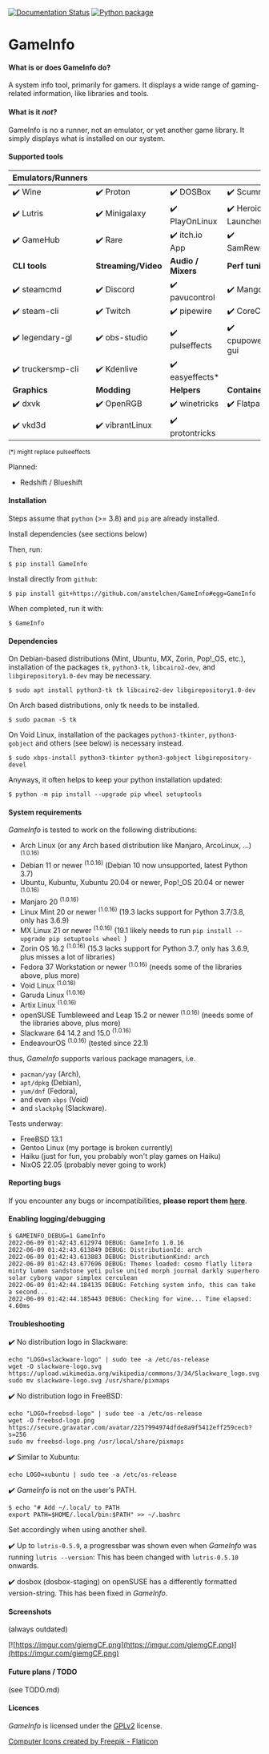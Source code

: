 [![Documentation Status](https://readthedocs.org/projects/gameinfo/badge/?version=latest)](https://gameinfo.readthedocs.io/en/latest/?badge=latest) [![Python package](https://github.com/amstelchen/GameInfo/actions/workflows/python-package-no-pytest.yml/badge.svg)](https://github.com/amstelchen/GameInfo/actions/workflows/python-package-no-pytest.yml)

<h1>GameInfo</h1>

#### What is or does GameInfo do?

A system info tool, primarily for gamers. It displays a wide range of gaming-related information, like libraries and tools.

#### What is it *not*?

GameInfo is no a runner, not an emulator, or yet another game library. It simply displays what is installed on our system.

#### Supported tools

|__Emulators/Runners__||||
|-|-|-|-|
|:heavy_check_mark: Wine  |:heavy_check_mark: Proton  |:heavy_check_mark: DOSBox  |:heavy_check_mark: ScummVM  |
|:heavy_check_mark: Lutris  |:heavy_check_mark: Minigalaxy  |:heavy_check_mark: PlayOnLinux  |:heavy_check_mark: Heroic Launcher  |
|:heavy_check_mark: GameHub |:heavy_check_mark: Rare |:heavy_check_mark: itch&#46;io App |:heavy_check_mark: SamRewritten  
|__CLI tools__|__Streaming/Video__|__Audio / Mixers__|__Perf tuning__|
|:heavy_check_mark: steamcmd  |:heavy_check_mark: Discord |:heavy_check_mark: pavucontrol  |:heavy_check_mark: MangoHud  |
|:heavy_check_mark: steam-cli  |:heavy_check_mark: Twitch |:heavy_check_mark: pipewire  |:heavy_check_mark: CoreCtrl  |
|:heavy_check_mark: legendary-gl |:heavy_check_mark: obs-studio |:heavy_check_mark: pulseffects  |:heavy_check_mark: cpupower-gui |
|:heavy_check_mark: truckersmp-cli  |:heavy_check_mark: Kdenlive |:heavy_check_mark: easyeffects*
|__Graphics__|__Modding__|__Helpers__|__Containers__|
|:heavy_check_mark: dxvk  |:heavy_check_mark: OpenRGB  |:heavy_check_mark: winetricks|:heavy_check_mark: Flatpak  |
|:heavy_check_mark: vkd3d  |:heavy_check_mark:  vibrantLinux |:heavy_check_mark: protontricks

<sub>(*) might replace pulseeffects</sub>

Planned:

- Redshift / Blueshift

#### Installation

Steps assume that `python` (>= 3.8) and `pip` are already installed.

Install dependencies (see sections below)

Then, run:

    $ pip install GameInfo

Install directly from ``github``:


    $ pip install git+https://github.com/amstelchen/GameInfo#egg=GameInfo

When completed, run it with:

    $ GameInfo

#### Dependencies

On Debian-based distributions (Mint, Ubuntu, MX, Zorin, Pop!_OS, etc.), installation of the packages `tk`, `python3-tk`, `libcairo2-dev`, and `libgirepository1.0-dev` may be necessary.

    $ sudo apt install python3-tk tk libcairo2-dev libgirepository1.0-dev

On Arch based distributions, only tk needs to be installed.

    $ sudo pacman -S tk

On Void Linux, installation of the packages `python3-tkinter`, `python3-gobject` and others (see below) is necessary instead.

    $ sudo xbps-install python3-tkinter python3-gobject libgirepository-devel

Anyways, it often helps to keep your python installation updated:

    $ python -m pip install --upgrade pip wheel setuptools

#### System requirements

*GameInfo* is tested to work on the following distributions:

- Arch Linux (or any Arch based distribution like Manjaro, ArcoLinux, ...) <sup>(1.0.16)</sup>
- Debian 11 or newer <sup>(1.0.16)</sup> (Debian 10 now unsupported, latest Python 3.7)
- Ubuntu, Kubuntu, Xubuntu 20.04 or newer, Pop!_OS 20.04 or newer <sup>(1.0.16)</sup>
- Manjaro 20 <sup>(1.0.16)</sup>
- Linux Mint 20 or newer <sup>(1.0.16)</sup> (19.3 lacks support for Python 3.7/3.8, only has 3.6.9)
- MX Linux 21 or newer <sup>(1.0.16)</sup> (19.1 likely needs to run `pip install --upgrade pip setuptools wheel `)
- Zorin OS 16.2 <sup>(1.0.16)</sup> (15.3 lacks support for Python 3.7, only has 3.6.9, plus misses a lot of libraries)
- Fedora 37 Workstation or newer <sup>(1.0.16)</sup> (needs some of the libraries above, plus more)
- Void Linux <sup>(1.0.16)</sup>
- Garuda Linux <sup>(1.0.16)</sup>
- Artix Linux <sup>(1.0.16)</sup>
- openSUSE Tumbleweed and Leap 15.2 or newer <sup>(1.0.16)</sup> (needs some of the libraries above, plus more)
- Slackware 64 14.2 and 15.0 <sup>(1.0.16)</sup>
- EndeavourOS <sup>(1.0.16)</sup> (tested since 22.1)

thus, *GameInfo*  supports various package managers, i.e.
- `pacman/yay` (Arch),
- `apt/dpkg` (Debian), 
- `yum/dnf` (Fedora),
- and even `xbps` (Void)
- and `slackpkg` (Slackware).
  
Tests underway:

- FreeBSD 13.1
- Gentoo Linux (my portage is broken currently)
- Haiku (just for fun, you probably won't play games on Haiku)
- NixOS 22.05 (probably never going to work)

#### Reporting bugs

If you encounter any bugs or incompatibilities, __please report them [here](https://github.com/amstelchen/GameInfo/issues/new)__.


#### Enabling logging/debugging

```
$ GAMEINFO_DEBUG=1 GameInfo
2022-06-09 01:42:43.612974 DEBUG: GameInfo 1.0.16
2022-06-09 01:42:43.613849 DEBUG: DistributionId: arch
2022-06-09 01:42:43.613883 DEBUG: DistributionKind: arch
2022-06-09 01:42:43.677696 DEBUG: Themes loaded: cosmo flatly litera minty lumen sandstone yeti pulse united morph journal darkly superhero solar cyborg vapor simplex cerculean 
2022-06-09 01:42:44.184135 DEBUG: Fetching system info, this can take a second...
2022-06-09 01:42:44.185443 DEBUG: Checking for wine... Time elapsed: 4.60ms
```

#### Troubleshooting

:heavy_check_mark: No distribution logo in Slackware:

```
echo "LOGO=slackware-logo" | sudo tee -a /etc/os-release
wget -O slackware-logo.svg https://upload.wikimedia.org/wikipedia/commons/3/34/Slackware_logo.svg
sudo mv slackware-logo.svg /usr/share/pixmaps
```
:heavy_check_mark: No distribution logo in FreeBSD:
```
echo "LOGO=freebsd-logo" | sudo tee -a /etc/os-release
wget -O freebsd-logo.png https://secure.gravatar.com/avatar/2257994974dfde8a9f5412eff259cecb?s=256
sudo mv freebsd-logo.png /usr/local/share/pixmaps
```
:heavy_check_mark: Similar to Xubuntu:
```
echo LOGO=xubuntu | sudo tee -a /etc/os-release
```

:heavy_check_mark: *GameInfo* is not on the user's PATH.

```
$ echo "# Add ~/.local/ to PATH
export PATH=$HOME/.local/bin:$PATH" >> ~/.bashrc
```
Set accordingly when using another shell.

:heavy_check_mark: Up to `lutris-0.5.9`, a progressbar was shown even when *GameInfo* was running `lutris --version`: This has been changed with `lutris-0.5.10` onwards. 

:heavy_check_mark: dosbox (dosbox-staging) on openSUSE has a differently formatted version-string. This has been fixed in *GameInfo*.

#### Screenshots

(always outdated)

[![https://imgur.com/giemgCF.png](https://imgur.com/giemgCF.png)](https://imgur.com/giemgCF.png)

#### Future plans / TODO

(see TODO.md)

#### Licences

*GameInfo* is licensed under the [GPLv2](LICENSE) license.

<a href="https://www.flaticon.com/de/kostenlose-icons/computer" title="computer Icons">Computer Icons created by Freepik - Flaticon</a>
